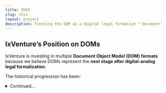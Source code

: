 ```yaml
---
title: THIS
slug: this
layout: project
description: Treating the DOM as a digital legal formalism "'document' object."
---
```


## IxVenture’s Position on DOMs

IxVenture is investing in multiple **Document Object Model (DOM) formats** because we believe DOMs represent the **next stage after digital-analog legal formalization**.

The historical progression has been:  

<details markdown="1">
<summary>Continued...</summary>

1. **Oral** – agreements spoken and remembered
2. **Papyrus** – agreements codified on paper
3. **Print** – agreements widely disseminated
4. **Digital-Print** – agreements stored as digital files but still interpreted by analog legal systems
5. **Digital-DOM** – agreements expressed as structured, machine-readable objects

DOMs shift organizational and legal logic into programmable structures, making them transparent, verifiable, and extensible across platforms. Unlike past approaches that relied on occasional snapshots, DOMs treat legal formalization as a continuous stream of events with ongoing recording and accountability.

## DOM Categories

### GitHub-Hosted DOMs
- **No Framework** – e.g. [research.lex.clinic](https://research.lex.clinic)  
- **Jekyll Framework** – e.g. [ixventure.studio](https://ixventure.studio)  

### Raspberry Pi-Hosted DOMs
- **SeedTree Kernel** – e.g. [github.com/cheerbotme](https://github.com/cheerbotme)  

### NFT Platform-Hosted DOMs
- **iNFTs** – some info at [Ape Mirror article](https://ape.mirror.xyz/FjUVEcUrDmQISEmcVarGEDHt6mLK9VOjLbxXgFy4edE)  
- **uxNFTs** – some info at [ERC-7827 proposal](https://ethereum-magicians.org/t/erc-7827-json-smart-contract-with-value-version-control/21865)  

## Why This Matters
By supporting **multiple DOM formats**, IxVenture is building toward a world where organizational and contractual logic can be expressed as interoperable objects.  

</details>
